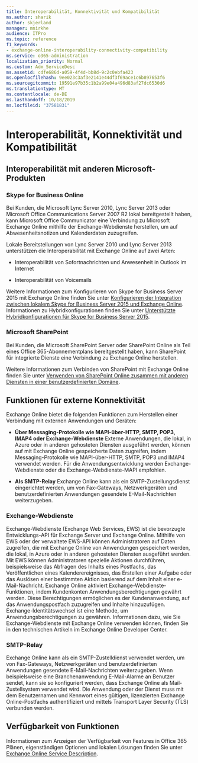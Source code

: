```yaml
---
title: Interoperabilität, Konnektivität und Kompatibilität
ms.author: sharik
author: skjerland
manager: mnirkhe
audience: ITPro
ms.topic: reference
f1_keywords:
- exchange-online-interoperability-connectivity-compatibility
ms.service: o365-administration
localization_priority: Normal
ms.custom: Adm_ServiceDesc
ms.assetid: cdfe686d-a059-4f4d-bb8d-9c2c0ebfa423
ms.openlocfilehash: 9ee023c3af3e2141e44df3f69ace1c6b897653f6
ms.sourcegitcommit: 19591e97b35c1b2a99e04a496d83af27dc6530d6
ms.translationtype: MT
ms.contentlocale: de-DE
ms.lasthandoff: 10/18/2019
ms.locfileid: "37581831"
---
```

# <a name="interoperability-connectivity-and-compatibility"></a>Interoperabilität, Konnektivität und Kompatibilität

## <a name="interoperability-with-other-microsoft-products"></a>Interoperabilität mit anderen Microsoft-Produkten

### <a name="skype-for-business-online"></a>Skype for Business Online

Bei Kunden, die Microsoft Lync Server 2010, Lync Server 2013 oder Microsoft Office Communications Server 2007 R2 lokal bereitgestellt haben, kann Microsoft Office Communicator eine Verbindung zu Microsoft Exchange Online mithilfe der Exchange-Webdienste herstellen, um auf Abwesenheitsnotizen und Kalenderdaten zuzugreifen.
  
Lokale Bereitstellungen von Lync Server 2010 und Lync Server 2013 unterstützen die Interoperabilität mit Exchange Online auf zwei Arten:
  
- Interoperabilität von Sofortnachrichten und Anwesenheit in Outlook im Internet
    
- Interoperabilität von Voicemails
    
Weitere Informationen zum Konfigurieren von Skype for Business Server 2015 mit Exchange Online finden Sie unter [Konfigurieren der Integration zwischen lokalem Skype for Business Server 2015 und Exchange Online](https://go.microsoft.com/fwlink/p/?LinkId=271804). Informationen zu Hybridkonfigurationen finden Sie unter [Unterstützte Hybridkonfigurationen für Skype for Business Server 2015](https://go.microsoft.com/fwlink/?LinkID=513084).
  
### <a name="microsoft-sharepoint"></a>Microsoft SharePoint

Bei Kunden, die Microsoft SharePoint Server oder SharePoint Online als Teil eines Office 365-Abonnementplans bereitgestellt haben, kann SharePoint für integrierte Dienste eine Verbindung zu Exchange Online herstellen.
  
Weitere Informationen zum Verbinden von SharePoint mit Exchange Online finden Sie unter [Verwenden von SharePoint Online zusammen mit anderen Diensten in einer benutzerdefinierten Domäne](https://go.microsoft.com/fwlink/?LinkId=271805).
  
## <a name="features-for-external-connectivity"></a>Funktionen für externe Konnektivität

Exchange Online bietet die folgenden Funktionen zum Herstellen einer Verbindung mit externen Anwendungen und Geräten:
  
- **Über Messaging-Protokolle wie MAPI-über-HTTP, SMTP, POP3, IMAP4 oder Exchange-Webdienste** Externe Anwendungen, die lokal, in Azure oder in anderen gehosteten Diensten ausgeführt werden, können auf mit Exchange Online gespeicherte Daten zugreifen, indem Messaging-Protokolle wie MAPI-über-HTTP, SMTP, POP3 und IMAP4 verwendet werden. Für die Anwendungsentwicklung werden Exchange-Webdienste oder die Exchange-Webdienste-MAPI empfohlen. 
    
- **Als SMTP-Relay** Exchange Online kann als ein SMTP-Zustellungsdienst eingerichtet werden, um von Fax-Gateways, Netzwerkgeräten und benutzerdefinierten Anwendungen gesendete E-Mail-Nachrichten weiterzugeben. 
    
### <a name="exchange-web-services"></a>Exchange-Webdienste

Exchange-Webdienste (Exchange Web Services, EWS) ist die bevorzugte Entwicklungs-API für Exchange Server und Exchange Online. Mithilfe von EWS oder der verwaltete EWS-API können Administratoren auf Daten zugreifen, die mit Exchange Online von Anwendungen gespeichert werden, die lokal, in Azure oder in anderen gehosteten Diensten ausgeführt werden. Mit EWS können Administratoren spezielle Aktionen durchführen, beispielsweise das Abfragen des Inhalts eines Postfachs, das Veröffentlichen eines Kalenderereignisses, das Erstellen einer Aufgabe oder das Auslösen einer bestimmten Aktion basierend auf dem Inhalt einer e-Mail-Nachricht. Exchange Online aktiviert Exchange-Webdienste-Funktionen, indem Kundenkonten Anwendungsberechtigungen gewährt werden. Diese Berechtigungen ermöglichen es der Kundenanwendung, auf das Anwendungspostfach zuzugreifen und Inhalte hinzuzufügen. Exchange-Identitätswechsel ist eine Methode, um Anwendungsberechtigungen zu gewähren. Informationen dazu, wie Sie Exchange-Webdienste mit Exchange Online verwenden können, finden Sie in den technischen Artikeln im Exchange Online Developer Center.
  
### <a name="smtp-relay"></a>SMTP-Relay

Exchange Online kann als ein SMTP-Zustelldienst verwendet werden, um von Fax-Gateways, Netzwerkgeräten und benutzerdefinierten Anwendungen gesendete E-Mail-Nachrichten weiterzugeben. Wenn beispielsweise eine Branchenanwendung E-Mail-Alarme an Benutzer sendet, kann sie so konfiguriert werden, dass Exchange Online als Mail-Zustellsystem verwendet wird. Die Anwendung oder der Dienst muss mit dem Benutzernamen und Kennwort eines gültigen, lizenzierten Exchange Online-Postfachs authentifiziert und mittels Transport Layer Security (TLS) verbunden werden.
  
## <a name="feature-availability"></a>Verfügbarkeit von Funktionen

Informationen zum Anzeigen der Verfügbarkeit von Features in Office 365 Plänen, eigenständigen Optionen und lokalen Lösungen finden Sie unter [Exchange Online Service Description](exchange-online-service-description.md).
  

